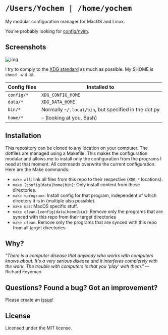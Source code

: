 # `/Users/Yochem | /home/yochem`

My modular configuration manager for MacOS and Linux.

You're probably looking for [config/nvim](./config/nvim).

## Screenshots
![img](https://user-images.githubusercontent.com/23235841/63441128-38638a80-c431-11e9-8e42-32f6965589aa.png)

I try to comply to the [XDG
standard](https://specifications.freedesktop.org/basedir-spec/basedir-spec-latest.html)
as much as possible. My $HOME is `chmod -w`'d lol.

Config files      | Installed to
------------------|-----------------
`config/*`        | `XDG_CONFIG_HOME`
`data/*`          | `XDG_DATA_HOME`
`bin/*`           | Normally `~/.local/bin`, but specified in the dot.py
`home/*`          | `~` (looking at you, Bash)

## Installation

This repository can be cloned to any location on your computer. The dotfiles
are managed using a Makefile. This makes the configuration modular and allows
me to install only the configuration from the programs I need at that moment.
All commands overwrite the current configuration. Here are the Make commands:

- `make all`: link all files from this repo to their respective (`XDG_*`
  locations).
- `make [config|data|home|bin]`: Only install content from these directories.
- `make <program>`: Install config for that program, independent of which
  directory it is in (multiple also possible).
- `make mac`: MacOS specific stuff.
- `make clean-[config|data|home|bin]`: Remove only the programs that are synced
  with this repo from their target directories
- `make clean`: Remove only the programs that are synced with this repo from
  all target directories.

## Why?
*"There is a computer disease that anybody who works with computers knows about.
It's a very serious disease and it interferes completely with the work. The
trouble with computers is that you 'play' with them."* -- Richard Feynman

## Questions? Found a bug? Got an improvement?
Please create an [issue](https://github.com/yochem/dotfiles/issues/new)!

## License
Licensed under the MIT license.
